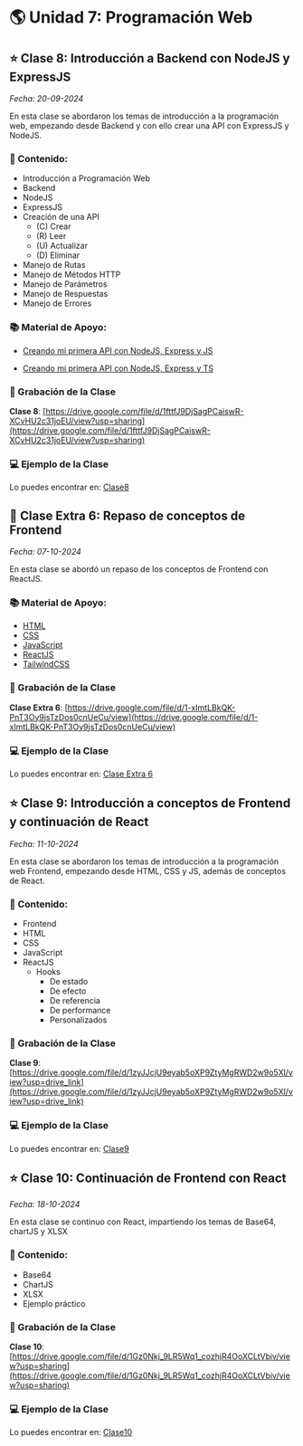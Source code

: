 # 🌎 Unidad 7: Programación Web

## ⭐️ Clase 8: Introducción a Backend con NodeJS y ExpressJS

_Fecha: 20-09-2024_

En esta clase se abordaron los temas de introducción a la programación web, empezando desde Backend y con ello crear una API con ExpressJS y NodeJS.

### 📖 Contenido:

- Introducción a Programación Web
- Backend
- NodeJS
- ExpressJS
- Creación de una API
    - (C) Crear
    - (R) Leer
    - (U) Actualizar
    - (D) Eliminar
- Manejo de Rutas
- Manejo de Métodos HTTP
- Manejo de Parámetros
- Manejo de Respuestas
- Manejo de Errores

### 📚 Material de Apoyo:

- [Creando mi primera API con NodeJS, Express y JS](./API-JS.md)

- [Creando mi primera API con NodeJS, Express y TS](./API-TS.md)

### 🎥 Grabación de la Clase

**Clase 8**: [https://drive.google.com/file/d/1fttfJ9DjSagPCaiswR-XCvHU2c31joEU/view?usp=sharing](https://drive.google.com/file/d/1fttfJ9DjSagPCaiswR-XCvHU2c31joEU/view?usp=sharing)

### 💻 Ejemplo de la Clase

Lo puedes encontrar en:  [Clase8](./Clase8/)

## 🌟 Clase Extra 6: Repaso de conceptos de Frontend

_Fecha: 07-10-2024_

En esta clase se abordó un repaso de los conceptos de Frontend con ReactJS.

### 📚 Material de Apoyo:

- [HTML](./HTML.md)
- [CSS](./CSS.md)
- [JavaScript](./JavaScript.md)
- [ReactJS](./ReactJS.md)
- [TailwindCSS](./TailwindCSS.md)

### 🎥 Grabación de la Clase

**Clase Extra 6**: [https://drive.google.com/file/d/1-xImtLBkQK-PnT3Oy9jsTzDos0cnUeCu/view](https://drive.google.com/file/d/1-xImtLBkQK-PnT3Oy9jsTzDos0cnUeCu/view)

### 💻 Ejemplo de la Clase

Lo puedes encontrar en:  [Clase Extra 6](./Extra6/)

## ⭐️ Clase 9: Introducción a conceptos de Frontend y continuación de React

_Fecha: 11-10-2024_

En esta clase se abordaron los temas de introducción a la programación web Frontend, empezando desde HTML, CSS y JS, además de conceptos de React.

### 📖 Contenido:

- Frontend
- HTML
- CSS
- JavaScript
- ReactJS
    - Hooks
        - De estado
        - De efecto
        - De referencia
        - De performance
        - Personalizados

### 🎥 Grabación de la Clase

**Clase 9**: [https://drive.google.com/file/d/1zyJJcjU9eyab5oXP9ZtyMgRWD2w9o5Xl/view?usp=drive_link](https://drive.google.com/file/d/1zyJJcjU9eyab5oXP9ZtyMgRWD2w9o5Xl/view?usp=drive_link)

### 💻 Ejemplo de la Clase

Lo puedes encontrar en:  [Clase9](./Clase9/)

## ⭐️ Clase 10: Continuación de Frontend con React

_Fecha: 18-10-2024_

En esta clase se continuo con React, impartiendo los temas de Base64, chartJS y XLSX

### 📖 Contenido:

- Base64
- ChartJS
- XLSX
- Ejemplo práctico

### 🎥 Grabación de la Clase

**Clase 10**: [https://drive.google.com/file/d/1Gz0Nkj_9LR5Wq1_cozhjR4OoXCLtVbiv/view?usp=sharing](https://drive.google.com/file/d/1Gz0Nkj_9LR5Wq1_cozhjR4OoXCLtVbiv/view?usp=sharing)

### 💻 Ejemplo de la Clase

Lo puedes encontrar en:  [Clase10](./Clase10/)
